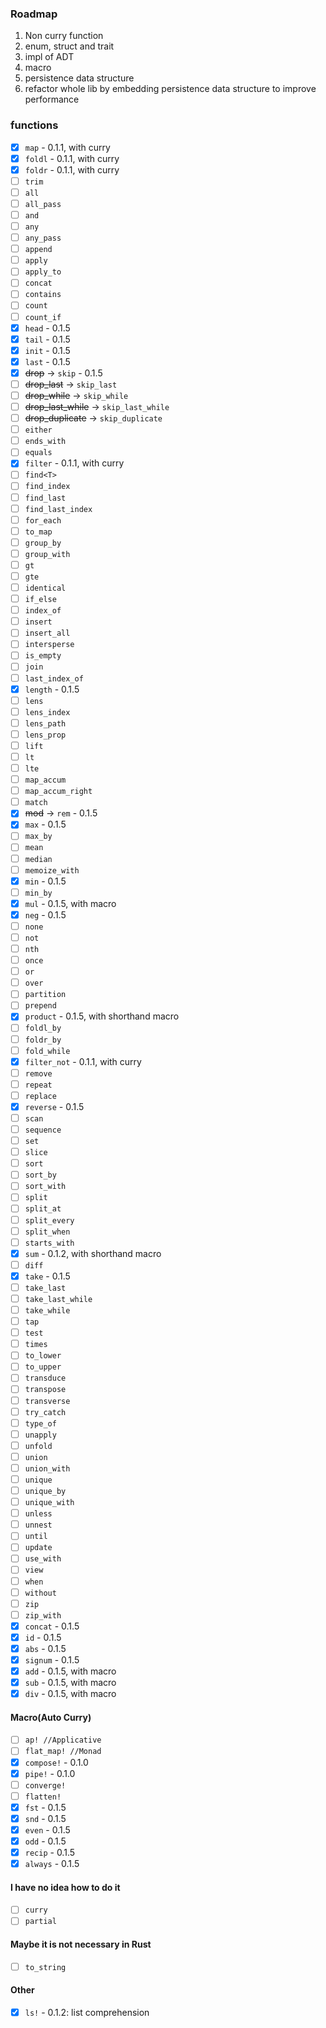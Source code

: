 ### Roadmap
1. Non curry function
2. enum, struct and trait
3. impl of ADT
4. macro
5. persistence data structure
6. refactor whole lib by embedding persistence data structure to improve performance

### functions
- [x] `map` - 0.1.1, with curry
- [x] `foldl` - 0.1.1, with curry
- [x] `foldr` - 0.1.1, with curry
- [ ] `trim`
- [ ] `all`
- [ ] `all_pass`
- [ ] `and`
- [ ] `any`
- [ ] `any_pass`
- [ ] `append`
- [ ] `apply`
- [ ] `apply_to`
- [ ] `concat`
- [ ] `contains`
- [ ] `count`
- [ ] `count_if`
- [x] `head` - 0.1.5
- [x] `tail` - 0.1.5
- [x] `init` - 0.1.5
- [x] `last` - 0.1.5
- [x] ~~drop~~ -> `skip` - 0.1.5
- [ ] ~~drop_last~~ -> `skip_last`
- [ ] ~~drop_while~~ -> `skip_while`
- [ ] ~~drop_last_while~~ -> `skip_last_while`
- [ ] ~~drop_duplicate~~ -> `skip_duplicate`
- [ ] `either`
- [ ] `ends_with`
- [ ] `equals`
- [x] `filter` - 0.1.1, with curry
- [ ] `find<T>`
- [ ] `find_index`
- [ ] `find_last`
- [ ] `find_last_index`
- [ ] `for_each`
- [ ] `to_map`
- [ ] `group_by`
- [ ] `group_with`
- [ ] `gt`
- [ ] `gte`
- [ ] `identical`
- [ ] `if_else`
- [ ] `index_of`
- [ ] `insert`
- [ ] `insert_all`
- [ ] `intersperse`
- [ ] `is_empty`
- [ ] `join`
- [ ] `last_index_of`
- [x] `length` - 0.1.5
- [ ] `lens`
- [ ] `lens_index`
- [ ] `lens_path`
- [ ] `lens_prop`
- [ ] `lift`
- [ ] `lt`
- [ ] `lte`
- [ ] `map_accum`
- [ ] `map_accum_right`
- [ ] `match`
- [x] ~~mod~~ -> `rem` - 0.1.5
- [x] `max` - 0.1.5
- [ ] `max_by`
- [ ] `mean`
- [ ] `median`
- [ ] `memoize_with`
- [x] `min` - 0.1.5
- [ ] `min_by`
- [x] `mul` - 0.1.5, with macro
- [x] `neg` - 0.1.5
- [ ] `none`
- [ ] `not`
- [ ] `nth`
- [ ] `once`
- [ ] `or`
- [ ] `over`
- [ ] `partition`
- [ ] `prepend`
- [x] `product` - 0.1.5, with shorthand macro
- [ ] `foldl_by`
- [ ] `foldr_by`
- [ ] `fold_while`
- [x] `filter_not` - 0.1.1, with curry
- [ ] `remove`
- [ ] `repeat`
- [ ] `replace`
- [x] `reverse` - 0.1.5
- [ ] `scan`
- [ ] `sequence`
- [ ] `set`
- [ ] `slice`
- [ ] `sort`
- [ ] `sort_by`
- [ ] `sort_with`
- [ ] `split`
- [ ] `split_at`
- [ ] `split_every`
- [ ] `split_when`
- [ ] `starts_with`
- [x] `sum` - 0.1.2, with shorthand macro
- [ ] `diff`
- [x] `take` - 0.1.5
- [ ] `take_last`
- [ ] `take_last_while`
- [ ] `take_while`
- [ ] `tap`
- [ ] `test`
- [ ] `times`
- [ ] `to_lower`
- [ ] `to_upper`
- [ ] `transduce`
- [ ] `transpose`
- [ ] `transverse`
- [ ] `try_catch`
- [ ] `type_of`
- [ ] `unapply`
- [ ] `unfold`
- [ ] `union`
- [ ] `union_with`
- [ ] `unique`
- [ ] `unique_by`
- [ ] `unique_with`
- [ ] `unless`
- [ ] `unnest`
- [ ] `until`
- [ ] `update`
- [ ] `use_with`
- [ ] `view`
- [ ] `when`
- [ ] `without`
- [ ] `zip`
- [ ] `zip_with`
- [x] `concat` - 0.1.5
- [x] `id` - 0.1.5
- [x] `abs` - 0.1.5
- [x] `signum` - 0.1.5
- [x] `add` - 0.1.5, with macro
- [x] `sub` - 0.1.5, with macro
- [x] `div` - 0.1.5, with macro
#### Macro(Auto Curry)
- [ ] `ap! //Applicative`
- [ ] `flat_map! //Monad`
- [x] `compose!` - 0.1.0
- [x] `pipe!` - 0.1.0
- [ ] `converge!`
- [ ] `flatten!`
- [x] `fst` - 0.1.5
- [x] `snd` - 0.1.5
- [x] `even` - 0.1.5
- [x] `odd` - 0.1.5
- [x] `recip` - 0.1.5
- [x] `always` - 0.1.5
#### I have no idea how to do it
- [ ] `curry`
- [ ] `partial`
#### Maybe it is not necessary in Rust
- [ ] `to_string`
#### Other
- [x] `ls!` - 0.1.2: list comprehension